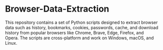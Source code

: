 # Browser-Data-Extraction
This repository contains a set of Python scripts designed to extract browser data such as history, bookmarks, cookies, passwords, cache, and download history from popular browsers like Chrome, Brave, Edge, Firefox, and Opera. The scripts are cross-platform and work on Windows, macOS, and Linux.
